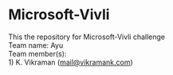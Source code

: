 # Microsoft-Vivli
This the repository for Microsoft-Vivli challenge <br />
Team name: Ayu <br />
Team member(s):<br /> 1) K. Vikraman (mail@vikramank.com)
